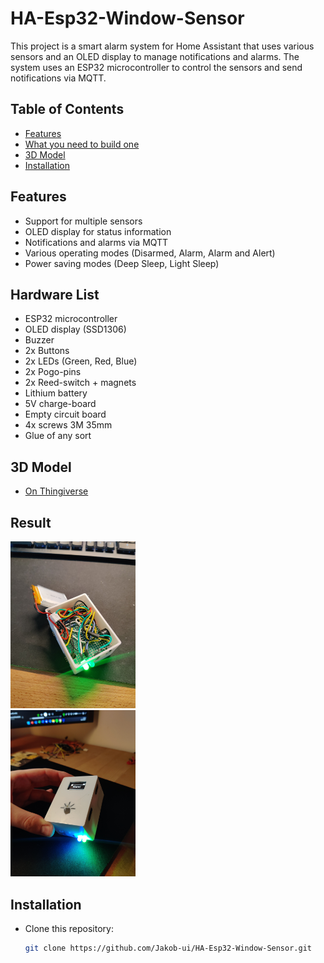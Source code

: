 # HA-Esp32-Window-Sensor

This project is a smart alarm system for Home Assistant that uses various sensors and an OLED display to manage notifications and alarms. The system uses an ESP32 microcontroller to control the sensors and send notifications via MQTT.

## Table of Contents
- [Features](#features)
- [What you need to build one](#hardware-list)
- [3D Model](#3d-model)
- [Installation](#installation)

## Features
- Support for multiple sensors
- OLED display for status information
- Notifications and alarms via MQTT
- Various operating modes (Disarmed, Alarm, Alarm and Alert)
- Power saving modes (Deep Sleep, Light Sleep)

## Hardware List
- ESP32 microcontroller
- OLED display (SSD1306)
- Buzzer
- 2x Buttons
- 2x LEDs (Green, Red, Blue)
- 2x Pogo-pins
- 2x Reed-switch + magnets
- Lithium battery
- 5V charge-board
- Empty circuit board
- 4x screws 3M 35mm 
- Glue of any sort

## 3D Model
- [On Thingiverse](https://www.thingiverse.com/thing:6715594)

## Result
<div class="row">
  <div class="column">
    <img src= /pictures/IMG_20240820_120942.jpg alt="product" width="200"/>
  </div>
  <div class="column">
    <img src= /pictures/IMG_20240730_235919.jpg alt="product" width="200"/>
  </div>
</div>



## Installation
- Clone this repository:
   ```sh
   git clone https://github.com/Jakob-ui/HA-Esp32-Window-Sensor.git

